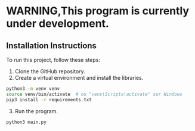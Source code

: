 # WARNING,This program is currently under development.



## Installation Instructions

To run this project, follow these steps:

1. Clone the GitHub repository.
2. Create a virtual environment and install the libraries.

```bash
python3 -m venv venv
source venv/bin/activate  # ou "venv\Scripts\activate" sur Windows
pip3 install -r requirements.txt
```
3. Run the program.

```bash
python3 main.py
```

<img>